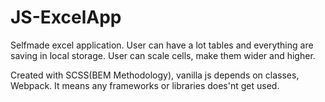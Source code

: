 # JS-ExcelApp

Selfmade excel application.
User can have a lot tables and everything are saving in local storage.
User can scale cells, make them wider and higher.

Created with SCSS(BEM Methodology), vanilla js depends on classes, Webpack.
It means any frameworks or libraries does'nt get used.
